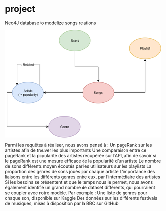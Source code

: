# project
Neo4J database to modelize songs relations

![](./NeoModel.png)

Parmi les requêtes à réaliser, nous avons pensé à :
Un pageRank sur les artistes afin de trouver les plus importants
Une comparaison entre ce pageRank et la popularité des artistes récupérée sur l’API, afin de savoir si le pageRank est une mesure efficace de la popularité d’un artiste
Le nombre de sons différents moyen écoutés par les utilisateurs sur les playlists
La proportion des genres de sons joués par chaque artiste
L’importance des liaisons entre les différents genres entre eux, par l’intermédiaire des artistes
Si les besoins se présentent et que le temps nous le permet, nous avons également identifié un grand nombre de dataset différents, qui pourraient se coupler avec notre modèle. Par exemple :
Une liste de genres pour chaque son, disponible sur Kaggle
Des données sur les différents festivals de musiques, mises à disposition par la BBC sur GitHub
